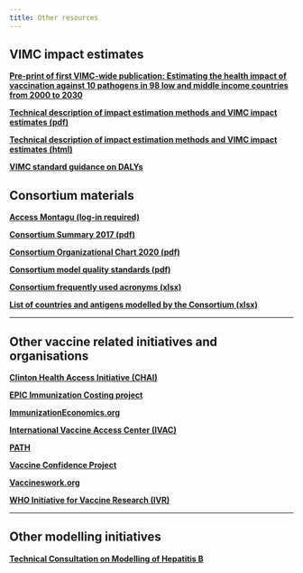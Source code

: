 ```yaml
---   
title: Other resources   
---   
```

## VIMC impact estimates

**[Pre-print of first VIMC-wide publication: Estimating the health impact of vaccination against 10 pathogens in 98 low and middle income countries from 2000 to 2030](https://medrxiv.org/cgi/content/short/19004358v1)**

**[Technical description of impact estimation methods and VIMC impact estimates (pdf)](/resources/VIMC_impact_estimates-03Sep19.pdf)**

**[Technical description of impact estimation methods and VIMC impact estimates (html)](/resources/VIMC_impact_estimates-03Sep19.html)**

**[VIMC standard guidance on DALYs](/resources/VIMC-model-run-DALYs-guidance_20190917-121647-d5d6ef09_report.pdf)**

## Consortium materials

**[Access Montagu (log-in required)](https://montagu.vaccineimpact.org/)**   

**[Consortium Summary 2017 (pdf)](/resources/VIMC_consortium_summary_2017.pdf)**

**[Consortium Organizational Chart 2020 (pdf)](/resources/VIMC_organogram_2020.pdf)**    

**[Consortium model quality standards (pdf)](/resources/3_VIMC_model_standards_2020.pdf)**

**[Consortium frequently used acronyms (xlsx)](/resources/VIMC_acronyms_July_2017.xlsx)**    

**[List of countries and antigens modelled by the Consortium (xlsx)](/resources/VIMC-country-antigen-list.xlsx)**

---        

## Other vaccine related initiatives and organisations

**[Clinton Health Access Initiative (CHAI)](http://www.clintonhealthaccess.org/program/vaccines/)**      

**[EPIC Immunization Costing project](https://www.hsph.harvard.edu/epic/)**    

**[ImmunizationEconomics.org](http://immunizationeconomics.org/)**   

**[International Vaccine Access Center (IVAC)](http://www.jhsph.edu/research/centers-and-institutes/ivac/)**  

**[PATH](http://www.path.org/)**      

**[Vaccine Confidence Project](http://www.vaccineconfidence.org/)**      

**[Vaccineswork.org](http://www.vaccineswork.org/)**       

**[WHO Initiative for Vaccine Research (IVR)](http://www.who.int/immunization/en/)**      

---

## Other modelling initiatives

**[Technical Consultation on Modelling of Hepatitis B](/resources/VIMC_HBV_Meeting_Report_July18.pdf)** 





